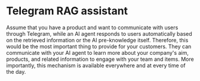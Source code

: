 # Telegram RAG assistant
Assume that you have a product and want to communicate with users through Telegram, while an AI agent responds to users automatically based on the retrieved information or the AI pre-knowledge itself. Therefore, this would be the most important thing to provide for your customers. They can communicate with your AI agent to learn more about your company's aim, products, and related information to engage with your team and items. More importantly, this mechanism is available everywhere and at every time of the day.
